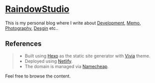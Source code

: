 # [RaindowStudio](https://raindowstudio.com/)
This is my personal blog where I write about [Development](), [Memo](), [Photography](), [Desgin]() etc..

## References
> - Built using [Hexo](https://hexo.io/) as the static site generator with [Vivia](https://github.com/saicaca/hexo-theme-vivia) theme.
> - Deployed using [Netlify](https://www.netlify.com/).
> - The domain is managed via [Namecheap](https://www.namecheap.com/).

Feel free to browse the content.
